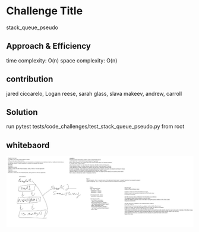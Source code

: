 # Challenge Title

stack_queue_pseudo

## Approach & Efficiency

time complexity: O(n)
space complexity: O(n)

## contribution

jared ciccarelo, Logan reese, sarah glass, slava makeev, andrew, carroll

## Solution

run  pytest tests/code_challenges/test_stack_queue_pseudo.py  from root

## whitebaord

![stackQueuePseudo](1.jpg)
